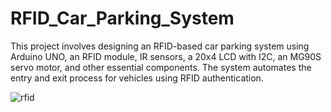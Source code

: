 # RFID_Car_Parking_System

This project involves designing an RFID-based car parking system using Arduino UNO, an RFID module, IR sensors, a 20x4 LCD with I2C, an MG90S servo motor, and other essential components. The system automates the entry and exit process for vehicles using RFID authentication.

![rfid](https://github.com/user-attachments/assets/6e8e4d3b-6cde-41da-a229-8c626466a839)
